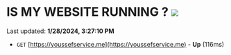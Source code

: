 # IS MY WEBSITE RUNNING ? [![](https://img.shields.io/static/v1?label=Sponsor&message=%E2%9D%A4&logo=GitHub&color=%23fe8e86)](https://github.com/sponsors/<username>)

Last updated: **1/28/2024, 3:27:10 PM**

- `GET` [https://youssefservice.me](https://youssefservice.me) - **Up** (116ms)
